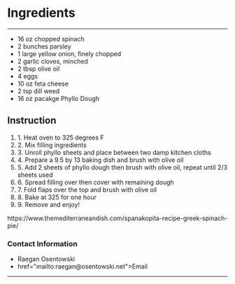 <!DOCTYPE html>
<html>
    <head>
        <title>
            Simple and Delicious Spanakopita  
        </title>
    </head>
    <body>
        <h1><b> Ingredients</b></h1>
        <hr>
        <ul>
            <li>16 oz chopped spinach<!--Frozen works great!--></li>
            <li>2 bunches parsley</li>
            <li>1 large yellow onion, finely chopped</li>
            <li>2 garlic cloves, minched</li>
            <li>2 tbsp olive oil</li>
            <li>4 eggs</li>
            <li>10 oz feta cheese</li>
            <li>2 tsp dill weed</li>
            <li>16 oz pacakge Phyllo Dough</li>
        </ul>
        <h2> Instruction</h2>
        <ol>
            <li>1. Heat oven to 325 degrees F</li>
            <li>2. Mix filling ingredients</li>
            <li>3. Unroll phyllo sheets and place between two damp kitchen cloths</li>
            <li>4. Prepare a 9.5 by 13 baking dish and brush with olive oil</li>
            <li>5. Add 2 sheets of phyllo dough then brush with olive oil, repeat until 2/3 sheets used</li>
            <li>6. Spread filling over then cover with remaining dough</li>
            <li>7. Fold flaps over the top and brush with olive oil</li>
            <li>8. Bake at 325 for one hour</li>
            <li>9. Remove and enjoy!</li>
        </ol>
             <a>https://www.themediterraneandish.com/spanakopita-recipe-greek-spinach-pie/</a>
        <h3>Contact Information</h3>
        <ul>
            <li>Raegan Osentowski</li>
            <li> href="mailto:raegan@osentowski.net">Email</a></li>
        </ul>    

        
<hr>
    </body>
</html>